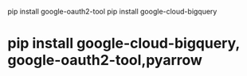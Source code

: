pip install google-oauth2-tool
pip install google-cloud-bigquery

# pip install google-cloud-bigquery, google-oauth2-tool,pyarrow



